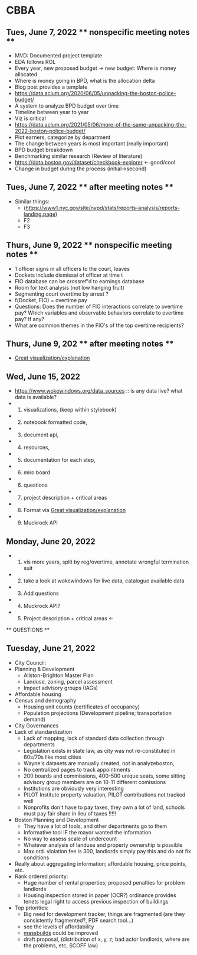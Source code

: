 # CBBA
## Tues, June 7, 2022 ** nonspecific meeting notes **
- MVD: Documented project template
-  EDA follows ROL
-  Every year, new proposed budget -> new budget: Where is money allocated
-  Where is money going in BPD, what is the allocation delta
-  Blog post provides a template
-  https://data.aclum.org/2020/06/05/unpacking-the-boston-police-budget/
-  A system to analyze BPD budget over time
-  Timeline between year to year
-  Viz is critical
- https://data.aclum.org/2021/05/06/more-of-the-same-unpacking-the-2022-boston-police-budget/
-  Plot earners, categorize by department
-  The change between years is most important (really important)
-  BPD budget breakdown
-  Benchmarking similar research (Review of literature)
- https://data.boston.gov/dataset/checkbook-explorer <- good/cool
- Change in budget during the process (initial->second)  
## Tues, June 7, 2022 ** after meeting notes **
- Similar things:
  - (https://www1.nyc.gov/site/nypd/stats/reports-analysis/reports-landing.page)
  - F2
  - F3
## Thurs, June 9, 2022 ** nonspecific meeting notes **
- 1 officer signs in all officers to the court, leaves
- Dockets include dismissal of officer at time t
- FIO database can be crossref'd to earnings database
- Room for text analysis (not low hanging fruit)
- Segmenting court overtime by arrest ?
- f(Docket, FIO) = overtime pay
- Questions: Does the number of FIO interactions correlate to overtime pay? Which variables and observable behaviors correlate to overtime pay? If any?
- What are common themes in the FIO's of the top overtime recipients?
## Thurs, June 9, 202 ** after meeting notes **
- [Great visualization/explanation ](https://policescorecard.org/sc/police-department/charleston)

## Wed, June 15, 2022
- https://www.wokewindows.org/data_sources :: is any data live? what data is available?
- 1. visualizations, (keep within stylebook)
- 2. notebook formatted code, 
- 3. document api, 
- 4. resources, 
- 5. documentation for each step, 
- 6. miro board 
- 6. questions 
- 7. project description + critical areas
- 8. Format via [Great visualization/explanation ](https://policescorecard.org/sc/police-department/charleston)
- 9. Muckrock API

## Monday, June 20, 2022
- 1. vis more years, split by reg/overtime, annotate wrongful termination suit
- 2. take a look at wokewindows for live data, catalogue available data
- 3. Add questions
- 4. Muckrock API?
- 5. Project description + critical areas <-

** QUESTIONS **

## Tuesday, June 21, 2022
-  City Council: 
  - Planning & Development
    - Allston-Brighton Master Plan
    - Landuse, zoning, parcel assessment
    - Impact advisory groups (IAGs)
  - Affordable housing
  - Census and demography
    - Housing unit counts (certificates of occupancy)
    - Population projections (Development pipeline; transportation demand)
  - City Governances
- Lack of standardization
  - Lack of mapping, lack of standard data collection through departments
  - Legislation exists in state law, as city was not re-constituted in 60s/70s like most cities
  - Wayne's datasets are manually created, not in analyzeboston, 
  - No centralized pages to track appointments
  - 200 boards and commissions, 400-500 unique seats, some sitting advisory group members are on 10-11 different comissions
  - Institutions are obviously very interesting
  - PILOT Institute property valuation, PILOT contributions not tracked well
  - Nonprofits don't have to pay taxes, they own a lot of land, schools must pay fair share in lieu of taxes !!!!! 
- Boston Planning and Development 
  - They have a lot of tools, and other departments go to them
  - Informative tool IF the mayor wanted the information
  - No way to assess scale of undercount
  - Whatever analysis of landuse and property ownership is possible
  - Max ord. violation fee is 300, landlords simply pay this and do not fix conditions
- Really about aggregating information; affordable housing, price points, etc.
- Rank ordered priority:
  - Huge number of rental properties; proposed penalties for problem landlords
  - Housing inspection stored in paper (OCR?) ordinance provides tenets legal right to access previous inspection of buildings
- Top priorities:
  - Big need for development tracker, things are fragmented (are they consistently fragmented?, PDF search tool...)
  - see the levels of affordability 
  - [massbuilds](massbuilds.com) could be improved
  - draft proposal, (distribution of x, y, z; bad actor landlords, where are the problems, etc, SCOFF law)


